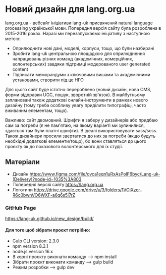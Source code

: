 # Новий дизайн для lang.org.ua
lang.org.ua - вебсайт ініціативи lang-uk присвячений natural language processing української мови.
Попередня версія сайту була розроблена в 2015-2016 роках. Наразі ми перезапускаємо ініціативу з наступною метою:
* Оприлюднити нові дані, моделі, корпуси, тощо, що були назбирані
* Зробити lang-uk центральною площадкою для оприлюднення напрацювань різних команд (академічних, комерційних, волонтерських) завдяки підтримці модерованого user generated content
* Підписати меморандуми з ключовими вишами та академічними установами, створити під це НГО

Для цього сайт буде істотно перероблено (новий дизайн, нова CMS, форми відправки UGC, пошук, зворотній зв'язок). В майбутньому заплановані також додаткові онлайн-інструменти в рамках нового дизайну (тому треба особливу увагу приділити типографіці, часто вживаним елементам, тощо).

Важливо: сайт двомовний. Шрифти я заберу у дизайнерів або придбаю сам за потреби (я не пам'ятаю, на якому варіанті ми зупинилися, здається там були платні шрифти). В ідеалі використовувати sass/scss. Також дизайнери просили звертатися до них за потреби (якщо будуть необхідні додаткові елементи/тощо), бо вони ставляться до цього проєкту як до показового волонтерського для їх студії.

## Матеріали
* Дизайн https://www.figma.com/file/ovca1eqn1uRxAsPolF6byc/Lang-uk-(Delivery)?node-id=1035%3A803
* Попередня версія сайту https://lang.org.ua
* Логотипи https://drive.google.com/drive/u/3/folders/1VOlXzcr-R6c0bwnVO6WXF-a6q6s5i7rZ

### GitHub Page
https://lang-uk.github.io/new_design/build/

#### Для того щоб зібрати проєкт потрібно:
* Gulp CLI version: 2.3.0
* npm version 8.3.1
* node.js version 16.x
* В корні проєкту виконати команду --> npm install
* Зібрати проєкт виконати команду --> gulp build
* Режим розробки --> gulp dev
